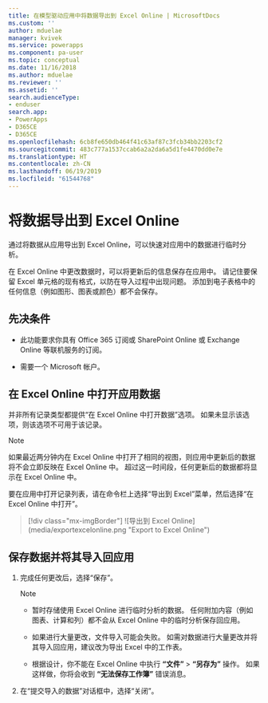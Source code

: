 ```yaml
---
title: 在模型驱动应用中将数据导出到 Excel Online | MicrosoftDocs
ms.custom: ''
author: mduelae
manager: kvivek
ms.service: powerapps
ms.component: pa-user
ms.topic: conceptual
ms.date: 11/16/2018
ms.author: mduelae
ms.reviewer: ''
ms.assetid: ''
search.audienceType:
- enduser
search.app:
- PowerApps
- D365CE
- D365CE
ms.openlocfilehash: 6cb8fe650db464f41c63af87c3fcb34bb2203cf2
ms.sourcegitcommit: 483c777a1537ccab6a2a2da6a5d1fe4470dd0e7e
ms.translationtype: HT
ms.contentlocale: zh-CN
ms.lasthandoff: 06/19/2019
ms.locfileid: "61544768"
---
```

# <a name="export-your-data-to-excel-online"></a>将数据导出到 Excel Online 

通过将数据从应用导出到 Excel Online，可以快速对应用中的数据进行临时分析。
  
在 Excel Online 中更改数据时，可以将更新后的信息保存在应用中。 请记住要保留 Excel 单元格的现有格式，以防在导入过程中出现问题。 添加到电子表格中的任何信息（例如图形、图表或颜色）都不会保存。  
  
## <a name="prerequisites"></a>先决条件  
  
- 此功能要求你具有 Office 365 订阅或 SharePoint Online 或 Exchange Online 等联机服务的订阅。
  
- 需要一个 Microsoft 帐户。    
  
## <a name="open-app-data-in-excel-online"></a>在 Excel Online 中打开应用数据  

并非所有记录类型都提供“在 Excel Online 中打开数据”选项。 如果未显示该选项，则该选项不可用于该记录。  
  
> [!NOTE]
> 如果最近两分钟内在 Excel Online 中打开了相同的视图，则应用中更新后的数据将不会立即反映在 Excel Online 中。 超过这一时间段，任何更新后的数据都将显示在 Excel Online 中。
  
要在应用中打开记录列表，请在命令栏上选择“导出到 Excel”菜单，然后选择“在 Excel Online 中打开”。 

> [!div class="mx-imgBorder"] 
> ![导出到 Excel Online] (media/exportexcelonline.png "Export to Excel Online")  

  
## <a name="save-your-data-and-import-it-back-to-the-app"></a>保存数据并将其导入回应用  
  
1. 完成任何更改后，选择“保存”。  
  
   > [!NOTE]
   > - 暂时存储使用 Excel Online 进行临时分析的数据。 任何附加内容（例如图表、计算和列）都不会从 Excel Online 中的临时分析保存回应用。  
   > 
   > - 如果进行大量更改，文件导入可能会失败。 如需对数据进行大量更改并将其导入回应用，建议改为导出 Excel 中的工作表。  
   > 
   > - 根据设计，你不能在 Excel Online 中执行 **“文件”** > **“另存为”** 操作。 如果这样做，你将会收到 **“无法保存工作簿”** 错误消息。   
2. 在“提交导入的数据”对话框中，选择“关闭”。  
  

  

 
